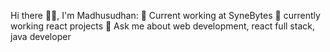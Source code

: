 Hi there 🧑‍💻, I'm Madhusudhan:
🏢 Current working at SyneBytes
🔭 currently working react projects
💬 Ask me about web development, react full stack, java developer



<!--
**Neo3labs/Neo3labs** is a ✨ _special_ ✨ repository because its `README.md` (this file) appears on your GitHub profile.

Here are some ideas to get you started:

- 🔭 I’m currently working on ...
- 🌱 I’m currently learning ...
- 👯 I’m looking to collaborate on ...
- 🤔 I’m looking for help with ...
- 💬 Ask me about ...
- 📫 How to reach me: ...
- 😄 Pronouns: ...
- ⚡ Fun fact: ...
-->
